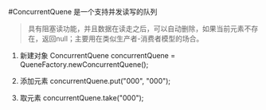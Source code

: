 #ConcurrentQuene
是一个支持并发读写的队列

>具有阻塞读功能，并且数据在读走之后，可以自动删除，如果当前元素不存在，返回null；主要用在类似生产者-消费者模型的场合。
1. 新建对象
  ConcurrentQuene<String> concurrentQuene = QueneFactory.newConcurrentQuene();
	
2. 添加元素
concurrentQuene.put("000", "000");

3. 取元素
concurrentQuene.take("000");
